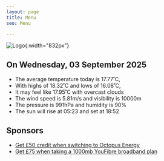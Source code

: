 ```yaml
---
layout: page
title: Menu
seo: Menu

---
```


![Logo](/images/logo.jpg){:width="832px"}

<!-- weather_marker starts -->
## On Wednesday, 03 September 2025

- The average temperature today is 17.77˚C,
- With highs of 18.32˚C and lows of 16.08˚C,
- It may feel like 17.95˚C with overcast clouds
- The wind speed is 5.81m/s and visibility is 10000m
- The pressure is 991hPa and humidity is 90%
- The sun will rise at 05:23 and set at 18:52

<!-- weather_marker ends -->

## Sponsors

- [Get £50 credit when switching to Octopus Energy](https://bit.ly/3oD1nnS)
- [Get £75 when taking a 1000mb YouFibre broadband plan](https://aklam.io/91zWhU?)
